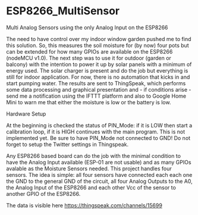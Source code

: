 # ESP8266_MultiSensor
Multi Analog Sensors using the only Analog Input on the ESP8266

The need to have control over my indoor window garden pushed me to find this solution.
So, this measures the soil moisture for (by now) four pots but can be extended for how many GPIOs are available on the ESP8266 (nodeMCU v1.0). The next step was to use it for outdoor (garden or balcony) with the intention to power it up by solar panels with a minimum of energy used. The solar charger is present and do the job but everything is still for indoor application. For now, there is no automation that kicks in and start pumping water. The results are sent to ThingSpeak, which performs some data processing and graphical presentation and - if conditions arise - send me a notification using the IFTTT platform and also to Google Home Mini to warn me that either the moisture is low or the battery is low.



Hardware Setup

At the beginning is checked the status of PIN_Mode: if it is LOW then start a calibration loop, if it is HIGH continues with the main program. This is not implemented yet. Be sure to have PIN_Mode not connected to GND!
Do not forget to setup the Twitter settings in Thingspeak.

Any ESP8266 based board can do the job with the minimal condition to have the Analog Input available (ESP-01 are not usable) and as many GPIOs avalable as the Moisture Sensors needed. This project handles four sensors.
The idea is simple: all four sensors have connected each each one the GND to the general GND of the circuit, all four Analog Outputs to the A0, the Analog Input of the ESP8266 and each other Vcc of the sensor to another GPIO of the ESP8266.

The data is visible here https://thingspeak.com/channels/15699
